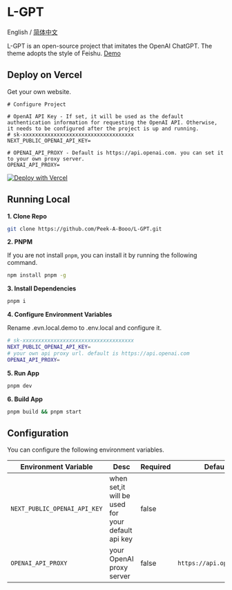 # L-GPT

English / [简体中文](./README_CN.md)

L-GPT is an open-source project that imitates the OpenAI ChatGPT. The
theme adopts the style of Feishu. [Demo](https://gpt.ltops.cn)

## Deploy on Vercel

Get your own website.

```
# Configure Project

# OpenAI API Key - If set, it will be used as the default authentication information for requesting the OpenAI API. Otherwise, it needs to be configured after the project is up and running.
# sk-xxxxxxxxxxxxxxxxxxxxxxxxxxxxxxxxxxxx
NEXT_PUBLIC_OPENAI_API_KEY=

# OPENAI_API_PROXY - Default is https://api.openai.com. you can set it to your own proxy server.
OPENAI_API_PROXY=
```

[![Deploy with Vercel](https://vercel.com/button)](https://vercel.com/new/clone?repository-url=https://github.com/Peek-A-Booo/L-GPT&env=NEXT_PUBLIC_OPENAI_API_KEY&env=OPENAI_API_PROXY)

## Running Local

**1. Clone Repo**

```bash
git clone https://github.com/Peek-A-Booo/L-GPT.git
```

**2. PNPM**

If you are not install `pnpm`, you can install it by running the following command.

```bash
npm install pnpm -g
```

**3. Install Dependencies**

```bash
pnpm i
```

**4. Configure Environment Variables**

Rename .evn.local.demo to .env.local and configure it.

```bash
# sk-xxxxxxxxxxxxxxxxxxxxxxxxxxxxxxxxxxxx
NEXT_PUBLIC_OPENAI_API_KEY=
# your own api proxy url. default is https://api.openai.com
OPENAI_API_PROXY=
```

**5. Run App**

```bash
pnpm dev
```

**6. Build App**

```bash
pnpm build && pnpm start
```

## Configuration

You can configure the following environment variables.

| Environment Variable         | Desc                                              | Required | Default                  |
| ---------------------------- | ------------------------------------------------- | -------- | ------------------------ |
| `NEXT_PUBLIC_OPENAI_API_KEY` | when set,it will be used for your default api key | false    |                          |
| `OPENAI_API_PROXY`           | your OpenAI proxy server                          | false    | `https://api.openai.com` |
